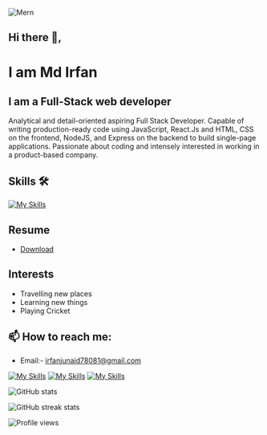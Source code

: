 ![Mern](https://user-images.githubusercontent.com/97781422/185549684-8443257c-c202-440f-b506-6993049e941f.jpg)

## Hi there 👋, 

# I am Md Irfan

## I am a Full-Stack web developer

Analytical and detail-oriented aspiring Full Stack Developer. Capable of writing production-ready code using JavaScript, React.Js and HTML, CSS on the frontend, NodeJS, and Express on the backend to build single-page applications. Passionate about coding and intensely interested in working in a product-based company.

## Skills 🛠️
[![My Skills](https://skills.thijs.gg/icons?i=react,redux,nodejs,mongodb,js,expressjs,html,css,tailwind,materialui,sass,ts&theme=light)](https://skills.thijs.gg)

## Resume 
- <a href='https://drive.google.com/file/d/1SwW9H_IcdjYjSgYPhKlbnVzXQs4P3rgY/view?usp=sharing'> Download </a>

## Interests 
- Travelling new places
- Learning new things
- Playing Cricket

## 📫 How to reach me: 
- Email:- irfanjunaid78081@gmail.com 

[![My Skills](https://skillicons.dev/icons?i=github&theme=light)](https://github.com/Md-Irfan-FullStackDeveloper)   [![My Skills](https://skillicons.dev/icons?i=linkedin&theme=light)](https://www.linkedin.com/in/md-irfan-835202221/)    [![My Skills](https://skillicons.dev/icons?i=netlify&theme=light)]( https://portfoli-md-irfan.netlify.app/)

![GitHub stats](https://github-readme-stats.vercel.app/api?username=Md-Irfan-FullStackDeveloper&show_icons=true)  

![GitHub streak stats](https://github-readme-streak-stats.herokuapp.com/?user=Md-Irfan-FullStackDeveloper)  

![Profile views](https://gpvc.arturio.dev/Md-Irfan-FullStackDeveloper)  
